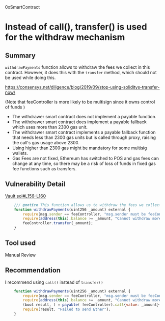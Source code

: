 0xSmartContract
# Instead of call(), transfer() is used for the withdraw mechanism

## Summary

```withdrawPayments``` function allows to withdraw the fees we collect in this contract. However, it does this with the ```transfer``` method, which should not be used while doing this.

https://consensys.net/diligence/blog/2019/09/stop-using-soliditys-transfer-now/

(Note that feeController is more likely to be multisign since it owns control of funds )
- The withdrawer smart contract does not implement a payable function.
- The withdrawer smart contract does implement a payable fallback which uses more than 2300 gas unit.
- The withdrawer smart contract implements a payable fallback function that needs less than 2300 gas units but is called through proxy, raising the call's gas usage above 2300.
- Using higher than 2300 gas might be mandatory for some multisig wallets.
- Gas Fees are not fixed, Ethereum has switched to POS and gas fees can change at any time, so there may be a risk of loss of funds in fixed gas fee functions such as transfers.


## Vulnerability Detail

[Vault.sol#L156-L160](https://github.com/sherlock-audit/2022-09-harpie-0xSmartContract/blob/master/contracts/contracts/Vault.sol#L156-L160)

```js
    /// @notice This function allows us to withdraw the fees we collect in this contract
    function withdrawPayments(uint256 _amount) external {
        require(msg.sender == feeController, "msg.sender must be feeController.");
        require(address(this).balance >= _amount, "Cannot withdraw more than the amount in the contract.");
        feeController.transfer(_amount);
    }
```


## Tool used

Manual Review

## Recommendation
I recommend using ```call()``` instead of ```transfer()```

```js
    function withdrawPayments(uint256 _amount) external {
        require(msg.sender == feeController, "msg.sender must be feeController.");
        require(address(this).balance >= _amount, "Cannot withdraw more than the amount in the contract.");
        (bool result, ) = payable( feeController).call{value: _amount}("");
        require(result, "Failed to send Ether");
    }
```